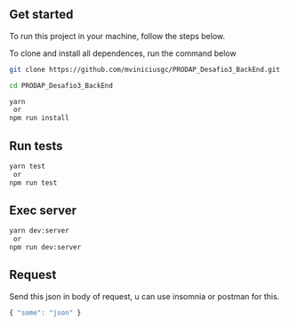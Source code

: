 ## Get started 

To run this project in your machine, follow the steps below.

To clone and install all dependences, run the command below

~~~sh
git clone https://github.com/mviniciusgc/PRODAP_Desafio3_BackEnd.git

cd PRODAP_Desafio3_BackEnd

yarn 
 or
npm run install
~~~

## Run tests

~~~sh
yarn test
 or
npm run test
~~~

## Exec server

~~~sh
yarn dev:server
 or
npm run dev:server
~~~


## Request

Send this json in body of request, u can use insomnia or postman for this.

~~~javascript
{ "some": "json" }
~~~
